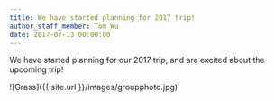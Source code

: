 ```yaml
---
title: We have started planning for 2017 trip!
author_staff_member: Tom Wu
date: 2017-07-13 00:00:00
---
```



We have started planning for our 2017 trip, and are excited about the upcoming trip!

![Grass]({{ site.url }}/images/groupphoto.jpg)
